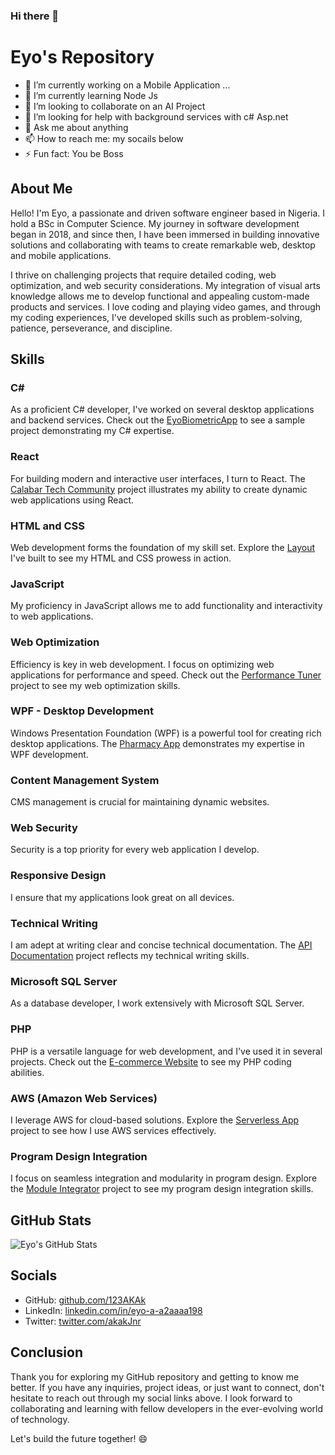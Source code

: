 ### Hi there 👋

# Eyo's Repository

- 🔭 I’m currently working on a Mobile Application ...
- 🌱 I’m currently learning Node Js
- 👯 I’m looking to collaborate on an AI Project
- 🤔 I’m looking for help with background services with c# Asp.net
- 💬 Ask me about anything 
- 📫 How to reach me: my socails below
- ⚡ Fun fact: You be Boss


## About Me
Hello! I'm Eyo, a passionate and driven software engineer based in Nigeria. I hold a BSc in Computer Science. My journey in software development began in 2018, and since then, I have been immersed in building innovative solutions and collaborating with teams to create remarkable web, desktop and mobile applications.

I thrive on challenging projects that require detailed coding, web optimization, and web security considerations. My integration of visual arts knowledge allows me to develop functional and appealing custom-made products and services. I love coding and playing video games, and through my coding experiences, I've developed skills such as problem-solving, patience, perseverance, and discipline.

## Skills

### C#
As a proficient C# developer, I've worked on several desktop applications and backend services. Check out the [EyoBiometricApp](https://github.com/123AKAk/EyoBiometricApp) to see a sample project demonstrating my C# expertise.

### React
For building modern and interactive user interfaces, I turn to React. The [Calabar Tech Community](https://github.com/CALABAR-TECH-COMMUNITY/CTC-Website-Project) project illustrates my ability to create dynamic web applications using React.

### HTML and CSS
Web development forms the foundation of my skill set. Explore the [Layout](https://github.com/123AKAk/layout) I've built to see my HTML and CSS prowess in action.

### JavaScript
My proficiency in JavaScript allows me to add functionality and interactivity to web applications.

### Web Optimization
Efficiency is key in web development. I focus on optimizing web applications for performance and speed. Check out the [Performance Tuner](link-to-repo) project to see my web optimization skills.

### WPF - Desktop Development
Windows Presentation Foundation (WPF) is a powerful tool for creating rich desktop applications. The [Pharmacy App](https://github.com/123AKAk/Pharmacy-App) demonstrates my expertise in WPF development.

### Content Management System
CMS management is crucial for maintaining dynamic websites.

### Web Security
Security is a top priority for every web application I develop. 

### Responsive Design
I ensure that my applications look great on all devices.

### Technical Writing
I am adept at writing clear and concise technical documentation. The [API Documentation](https://documenter.getpostman.com/view/23257877/2s9Xxwxa8d) project reflects my technical writing skills.

### Microsoft SQL Server
As a database developer, I work extensively with Microsoft SQL Server. 

### PHP
PHP is a versatile language for web development, and I've used it in several projects. Check out the [E-commerce Website](https://github.com/123AKAk/completeEcommercePhp) to see my PHP coding abilities.

### AWS (Amazon Web Services)
I leverage AWS for cloud-based solutions. Explore the [Serverless App](http://teteefikdictionary.org/) project to see how I use AWS services effectively.

### Program Design Integration
I focus on seamless integration and modularity in program design. Explore the [Module Integrator](link-to-repo) project to see my program design integration skills.

## GitHub Stats
![Eyo's GitHub Stats](https://github-readme-stats.vercel.app/api?username=jamesdoe&show_icons=true&count_private=true&hide=issues&hide_border=true&hide_title=true)

## Socials
- GitHub: [github.com/123AKAk](https://github.com/123AKAk)
- LinkedIn: [linkedin.com/in/eyo-a-a2aaaa198](https://www.linkedin.com/in/eyo-a-a2aaaa198/)
- Twitter: [twitter.com/akakJnr](https://twitter.com/akakJnr)

## Conclusion
Thank you for exploring my GitHub repository and getting to know me better. If you have any inquiries, project ideas, or just want to connect, don't hesitate to reach out through my social links above. I look forward to collaborating and learning with fellow developers in the ever-evolving world of technology.

Let's build the future together! 😄

